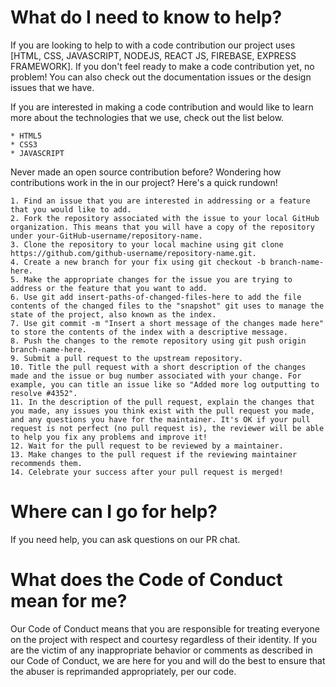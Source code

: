 # What do I need to know to help?

If you are looking to help to with a code contribution our project uses [HTML, CSS, JAVASCRIPT, NODEJS, REACT JS, FIREBASE, EXPRESS FRAMEWORK]. If you don't feel ready to make a code contribution yet, no problem! You can also check out the documentation issues or the design issues that we have.

If you are interested in making a code contribution and would like to learn more about the technologies that we use, check out the list below.

    * HTML5
    * CSS3
    * JAVASCRIPT

Never made an open source contribution before? Wondering how contributions work in the in our project? Here's a quick rundown!

    1. Find an issue that you are interested in addressing or a feature that you would like to add.
    2. Fork the repository associated with the issue to your local GitHub organization. This means that you will have a copy of the repository under your-GitHub-username/repository-name.
    3. Clone the repository to your local machine using git clone https://github.com/github-username/repository-name.git.
    4. Create a new branch for your fix using git checkout -b branch-name-here.
    5. Make the appropriate changes for the issue you are trying to address or the feature that you want to add.
    6. Use git add insert-paths-of-changed-files-here to add the file contents of the changed files to the "snapshot" git uses to manage the state of the project, also known as the index.
    7. Use git commit -m "Insert a short message of the changes made here" to store the contents of the index with a descriptive message.
    8. Push the changes to the remote repository using git push origin branch-name-here.
    9. Submit a pull request to the upstream repository.
    10. Title the pull request with a short description of the changes made and the issue or bug number associated with your change. For example, you can title an issue like so "Added more log outputting to resolve #4352".
    11. In the description of the pull request, explain the changes that you made, any issues you think exist with the pull request you made, and any questions you have for the maintainer. It's OK if your pull request is not perfect (no pull request is), the reviewer will be able to help you fix any problems and improve it!
    12. Wait for the pull request to be reviewed by a maintainer.
    13. Make changes to the pull request if the reviewing maintainer recommends them.
    14. Celebrate your success after your pull request is merged!

# Where can I go for help?
If you need help, you can ask questions on our PR chat.

# What does the Code of Conduct mean for me?
Our Code of Conduct means that you are responsible for treating everyone on the project with respect and courtesy regardless of their identity. If you are the victim of any inappropriate behavior or comments as described in our Code of Conduct, we are here for you and will do the best to ensure that the abuser is reprimanded appropriately, per our code.

